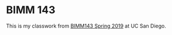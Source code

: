 # BIMM 143

This is my classwork from [BIMM143 Spring 2019](https://bioboot.github.io/bimm143_S19/) at UC San Diego.
